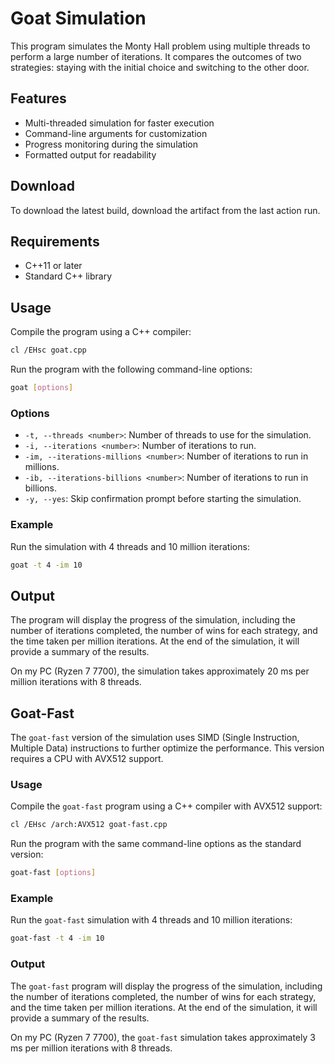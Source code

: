 # Goat Simulation

This program simulates the Monty Hall problem using multiple threads to perform a large number of iterations. It compares the outcomes of two strategies: staying with the initial choice and switching to the other door.

## Features

- Multi-threaded simulation for faster execution
- Command-line arguments for customization
- Progress monitoring during the simulation
- Formatted output for readability

## Download

To download the latest build, download the artifact from the last action run.

## Requirements

- C++11 or later
- Standard C++ library

## Usage

Compile the program using a C++ compiler:

```sh
cl /EHsc goat.cpp
```

Run the program with the following command-line options:

```sh
goat [options]
```

### Options

- `-t, --threads <number>`: Number of threads to use for the simulation.
- `-i, --iterations <number>`: Number of iterations to run.
- `-im, --iterations-millions <number>`: Number of iterations to run in millions.
- `-ib, --iterations-billions <number>`: Number of iterations to run in billions.
- `-y, --yes`: Skip confirmation prompt before starting the simulation.

### Example

Run the simulation with 4 threads and 10 million iterations:

```sh
goat -t 4 -im 10
```

## Output

The program will display the progress of the simulation, including the number of iterations completed, the number of wins for each strategy, and the time taken per million iterations. At the end of the simulation, it will provide a summary of the results.

On my PC (Ryzen 7 7700), the simulation takes approximately 20 ms per million iterations with 8 threads.

## Goat-Fast

The `goat-fast` version of the simulation uses SIMD (Single Instruction, Multiple Data) instructions to further optimize the performance. This version requires a CPU with AVX512 support.

### Usage

Compile the `goat-fast` program using a C++ compiler with AVX512 support:

```sh
cl /EHsc /arch:AVX512 goat-fast.cpp
```

Run the program with the same command-line options as the standard version:

```sh
goat-fast [options]
```

### Example

Run the `goat-fast` simulation with 4 threads and 10 million iterations:

```sh
goat-fast -t 4 -im 10
```

### Output

The `goat-fast` program will display the progress of the simulation, including the number of iterations completed, the number of wins for each strategy, and the time taken per million iterations. At the end of the simulation, it will provide a summary of the results.

On my PC (Ryzen 7 7700), the `goat-fast` simulation takes approximately 3 ms per million iterations with 8 threads.
